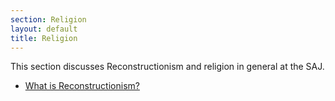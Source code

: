 ```yaml
---
section: Religion
layout: default
title: Religion
---
```

This section discusses Reconstructionism and religion in general at the SAJ.

* [What is Reconstructionism?](reconstructionism.html)
